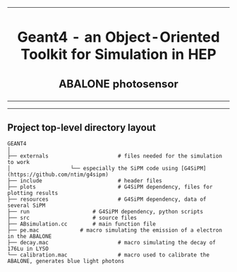 <table align="center"><tr><td align="center" width="9999">

# Geant4 - an Object-Oriented Toolkit for Simulation in HEP
## ABALONE photosensor

</td></tr></table>

----------------------------------------------------------------------------------------------------------------------------------------------------------------

## Project top-level directory layout

    GEANT4
    │  
    ├── externals                      # files needed for the simulation to work 
    │					└── especially the SiPM code using [G4SiPM](https://github.com/ntim/g4sipm)
    ├── include                        # header files
    ├── plots                          # G4SiPM dependency, files for plotting results
    ├── resources                      # G4SiPM dependency, data of several SiPM
    ├── run			           # G4SiPM dependency, python scripts
    ├── src			           # source files
    ├── ABsimulation.cc		   # main function file
    ├── pe.mac			   # macro simulating the emission of a electron in the ABALONE
    ├── decay.mac                      # macro simulating the decay of 176Lu in LYSO
    └── calibration.mac                # macro used to calibrate the ABALONE, generates blue light photons
